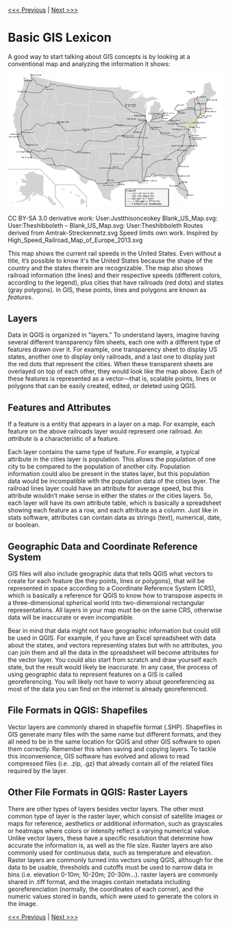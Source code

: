 [<<< Previous](../README.md)  | [Next >>>](2setup.md)  

# Basic GIS Lexicon

A good way to start talking about GIS concepts is by looking at a conventional map and analyzing the information it shows:

![Map of Current Rail Speeds in the United States](images/usamap.png)

CC BY-SA 3.0 derivative work: User:Justthisonceokey Blank_US_Map.svg: User:Theshibboleth – Blank_US_Map.svg: User:Theshibboleth Routes derived from Amtrak-Streckennetz.svg Speed limits own work. Inspired by High_Speed_Railroad_Map_of_Europe_2013.svg

This map shows the current rail speeds in the United States. Even without a title, it’s possible to know it's the United States because the shape of the country and the states therein are recognizable. The map also shows railroad information (the lines) and their respective speeds (different colors, according to the legend), plus cities that have railroads (red dots) and states (gray polygons). In GIS, these points, lines and polygons are known as *features*.

## Layers

Data in QGIS is organized in "layers." To understand layers, imagine having several different transparency film sheets, each one with a different type of features drawn over it. For example, one transparency sheet to display US states, another one to display only railroads, and a last one to display just the red dots that represent the cities. When these transparent sheets are overlayed on top of each other, they would look like the map above. Each of these features is represented as a vector—that is, scalable points, lines or polygons that can be easily created, edited, or deleted using QGIS.

## Features and Attributes

If a feature is a entity that appears in a layer on a map. For example, each feature on the above railroads layer would represent one railroad. An *attribute* is a characteristic of a feature.

Each layer contains the same type of feature. For example, a typical attribute in the cities layer is population. This allows the population of one city to be compared to the population of another city. Population information could also be present in the states layer, but this population data would be incompatible with the population data of the cities layer. The railroad lines layer could have an attribute for average speed, but this attribute wouldn’t make sense in either the states or the cities layers. So, each layer will have its own attribute table, which is basically a spreadsheet showing each feature as a row, and each attribute as a column. Just like in stats software, attributes can contain data as strings (text), numerical, date, or boolean.

## Geographic Data and Coordinate Reference System

GIS files will also include geographic data that tells QGIS what vectors to create for each feature (be they points, lines or polygons), that will be represented in space according to a Coordinate Reference System (CRS), which is basically a reference for QGIS to know how to transpose aspects in a three-dimensional spherical world into two-dimensional rectangular representations. All layers in your map must be on the same CRS, otherwise data will be inaccurate or even incompatible.

Bear in mind that data might not have geographic information but could still be used in QGIS. For example, if you have an Excel spreadsheet with data about the states, and vectors representing states but with no attributes, you can join them and all the data in the spreadsheet will become attributes for the vector layer. You could also start from scratch and draw yourself each state, but the result would likely be inaccurate. In any case, the process of using geographic data to represent features on a GIS is called georeferencing. You will likely not have to worry about georeferencing as most of the data you can find on the internet is already georeferenced. 

## File Formats in QGIS: Shapefiles

Vector layers are commonly shared in shapefile format (.SHP). Shapefiles in GIS generate many files with the same name but different formats, and they all need to be in the same location for QGIS and other GIS software to open them correctly. Remember this when saving and copying layers. To tackle this inconvenience, GIS software has evolved and allows to read compressed files (i.e. .zip, .gz) that already contain all of the related files required by the layer.

## Other File Formats in QGIS: Raster Layers

There are other types of layers besides vector layers. The other most common type of layer is the raster layer, which consist of satellite images or maps for reference, aesthetics or additional information, such as grayscales or heatmaps where colors or intensity reflect a varying numerical value. Unlike vector layers, these have a specific resolution that determine how accurate the information is, as well as the file size. Raster layers are also commonly used for continuous data, such as temperature and elevation. Raster layers are commonly turned into vectors using QGIS, although for the data to be usable, thresholds and cutoffs must be used to narrow data in bins (i.e. elevation 0-10m; 10-20m; 20-30m…). raster layers are commonly shared in .tiff format, and the images contain metadata including georeferenciation (normally, the coordinates of each corner), and the numeric values stored in bands, which were used to generate the colors in the image.

[<<< Previous](../README.md)  | [Next >>>](2setup.md)  
